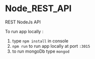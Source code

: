 # Node_REST_API

REST NodeJs API

To run app locally : 
1. type ```npm install``` in console
2. ```npm run``` to run app locally at port ```:3015```
3. to run mongoDb type ```mongod```